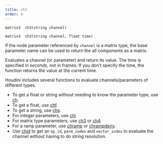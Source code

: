 ```yaml
---
title: ch3
order: 4
---
```

`matrix3  ch3(string channel)`

`matrix3  ch3(string channel, float time)`

If the node parameter referenced by `channel` is a matrix type, the base parameter name
can be used to return the all components as a matrix.

Evaluates a channel (or parameter) and return its value. The time is specified in *seconds*, not in frames. If you don’t specify the time, the function returns the value at the current time.

Houdini includes several functions to evaluate channels/parameters of different types.

- To get a float or string without needing to know the parameter type, use [ch](./ch "Evaluates a channel (or parameter) and return its value.").
- To get a float, use [chf](./chf "Evaluates a channel (or parameter) and return its value.").
- To get a string, use [chs](./chs "Evaluates a channel (or parameter) and return its value.").
- For integer parameters, use [chi](./chi "Evaluates a channel (or parameter) and return its value.")
- For matrix type parameters, use [ch3](./ch3 "Evaluates a channel (or parameter) and return its value.") or [ch4](./ch4 "Evaluates a channel (or parameter) and return its value.").
- For a ramp parameter, use [chramp](./chramp "Evaluates a ramp parameter and return its value.") or [chrampderiv](./chrampderiv "Evaluates the derivative of a parm parameter with respect to position.").
- Use [chid](./chid "Resolves a channel string (or parameter) and return op_id, parm_index and vector_index.") to get an `op_id`, `parm_index` and `vector_index` to evaluate the channel without having to do string resolution.
